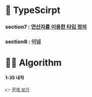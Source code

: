 # 🔷 TypeScirpt
### section7 : [연산자를 이용한 타입 정의](https://velog.io/@gay0ung/%EC%97%B0%EC%82%B0%EC%9E%90%EB%A5%BC-%EC%9D%B4%EC%9A%A9%ED%95%9C-%ED%83%80%EC%9E%85-%EC%A0%95%EC%9D%98)
### section8 : [이넘](https://velog.io/@gay0ung/Enums)

# 👩‍💻 Algorithm
#### 1-35 내적
👉 [문제 보기](https://velog.io/@gay0ung/%EB%82%B4%EC%A0%81)
